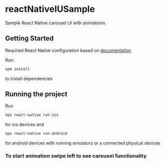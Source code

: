 # reactNativeIUSample

Sample React Native carousel UI with animations

## Getting Started

Required React Native configuration based on [documentation](https://reactnative.dev/docs/environment-setup)

Run:
```sh
npm install
```

to install dependencies

## Running the project

Run
```sh
npx react-native run-ios
```
for ios devices and
```sh
npx react-native run-android
```
for android devices with running emulators or a connected physical devices

### To start animation swipe left to see carousel functionality

